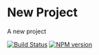 # New Project

A new project

[![Build Status][1]][2] [![NPM version][3]][4]

[1]: https://secure.travis-ci.org/elishacook/new-project.svg
[2]: https://travis-ci.org/elishacook/new-project
[3]: https://badge.fury.io/js/new-project.svg
[4]: https://badge.fury.io/js/new-project